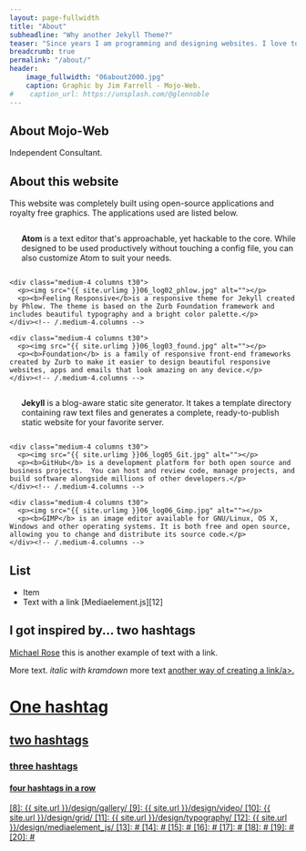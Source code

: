 ```yaml
---
layout: page-fullwidth
title: "About"
subheadline: "Why another Jekyll Theme?"
teaser: "Since years I am programming and designing websites. I love to work with open source tools and learn via code from others. This time I want to try to give something back..."
breadcrumb: true
permalink: "/about/"
header:
    image_fullwidth: "06about2000.jpg"
    caption: Graphic by Jim Farrell - Mojo-Web.
#    caption_url: https://unsplash.com/@glennoble
---
```

## About Mojo-Web

Independent Consultant.

## About this website

This website was completely built using open-source applications and royalty free graphics. The applications used are listed below.

<!--About this website-->

<!--test three Section-->
<div class="row">
    <div class="medium-4 columns t30">
      <p><img src="{{ site.urlimg }}06_log01_atom.jpg" alt=""></p>
      <p><b>Atom</b> is a text editor that's approachable, yet hackable to the core. While designed to be used productively without touching a config file, you can also customize Atom to suit your needs.</p>
    </div><!-- /.medium-4.columns -->

    <div class="medium-4 columns t30">
      <p><img src="{{ site.urlimg }}06_log02_phlow.jpg" alt=""></p>
      <p><b>Feeling Responsive</b>is a responsive theme for Jekyll created by Phlow. The theme is based on the Zurb Foundation framework and includes beautiful typography and a bright color palette.</p>
    </div><!-- /.medium-4.columns -->

    <div class="medium-4 columns t30">
      <p><img src="{{ site.urlimg }}06_log03_found.jpg" alt=""></p>
      <p><b>Foundation</b> is a family of responsive front-end frameworks created by Zurb to make it easier to design beautiful responsive websites, apps and emails that look amazing on any device.</p>
    </div><!-- /.medium-4.columns -->
</div><!-- /.row -->

<!--three in a row 2-->
<div class="row">
    <div class="medium-4 columns t30">
      <p><img src="{{ site.urlimg }}06_log04_jekyll.jpg" alt=""></p>
      <p><b>Jekyll</b> is a blog-aware static site generator. It takes a template directory containing raw text files and generates a complete, ready-to-publish static website for your favorite server.</p>
    </div><!-- /.medium-4.columns -->

    <div class="medium-4 columns t30">
      <p><img src="{{ site.urlimg }}06_log05_Git.jpg" alt=""></p>
      <p><b>GitHub</b> is a development platform for both open source and business projects.  You can host and review code, manage projects, and build software alongside millions of other developers.</p>
    </div><!-- /.medium-4.columns -->

    <div class="medium-4 columns t30">
      <p><img src="{{ site.urlimg }}06_log06_Gimp.jpg" alt=""></p>
      <p><b>GIMP</b> is an image editor available for GNU/Linux, OS X, Windows and other operating systems. It is both free and open source, allowing you to change and distribute its source code.</p>
    </div><!-- /.medium-4.columns -->
</div><!-- /.row -->


## List

* Item
* Text with a link [Mediaelement.js][12]

## I got inspired by... two hashtags

[Michael Rose][1] this is another example of text with a link.

More text. *italic with kramdown* more text <a href="http://phlow.de/">another way of creating a link/a>.

# One hashtag
## two hashtags
### three hashtags
#### four hashtags in a row



 [1]: http://mademistakes.com/about/
 [2]: http://mademistakes.com/work/jekyll-themes/
 [3]: http://automattic.com/
 [4]: http://alistapart.com/
 [5]: http://www.smashingmagazine.com/
 [6]: https://github.com/
 [7]: http://sauer.io
 [8]: {{ site.url }}/design/gallery/
 [9]: {{ site.url }}/design/video/
 [10]: {{ site.url }}/design/grid/
 [11]: {{ site.url }}/design/typography/
 [12]: {{ site.url }}/design/mediaelement_js/
 [13]: #
 [14]: #
 [15]: #
 [16]: #
 [17]: #
 [18]: #
 [19]: #
 [20]: #
